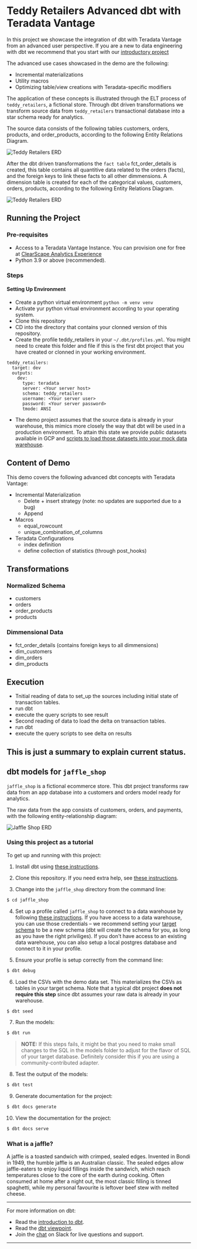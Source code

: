# Teddy Retailers Advanced dbt with Teradata Vantage

In this project we showcase the integration of dbt with Teradata Vantage from an advanced user perspective. If you are a new to data engineering with dbt we recommend that you start with our [introductory project](https://github.com/Teradata/jaffle_shop-dev)

The advanced use cases showcased in the demo are the following:

* Incremental materializations
* Utility macros
* Optimizing table/view creations with Teradata-specific modifiers

The application of these concepts is illustrated through the ELT process of `teddy_retailers`, a fictional store. Through dbt driven transformations we transform source data from `teddy_retailers` transactional database into a star schema ready for analytics.

The source data consists of the following tables customers, orders, products, and order_products, according to the following Entity Relations Diagram.


![Teddy Retailers ERD](/etc/teddy_retailers_initial_erd.png)


After the dbt driven transformations the `fact table` fct_order_details is created, this table contains all quantitive data related to the orders (facts), and the foreign keys to link these facts to all other dimmensions. A dimension table is created for each of the categorical values, customers, orders, products, according to the following Entity Relations Diagram.


![Teddy Retailers ERD](/etc/teddy_retailers_final_erd.png)


## Running the Project

### Pre-requisites
* Access to a Teradata Vantage Instance. You can provision one for free at [ClearScape Analytics Experience](https://clearscape.teradata.com/sign-in)
* Python 3.9 or above (recommended).

### Steps
#### Setting Up Environment
* Create a python virtual environment `python -m venv venv`
* Activate yur python virtual environment according to your operating system.
* Clone this repository
* CD into the directory that contains your clonned version of this repository.
* Create the profile teddy_retailers in your `~/.dbt/profiles.yml`. You might need to create this folder and file if this is the first dbt project that you have created or clonned in your working environment.

```
teddy_retailers:
  target: dev
  outputs:
    dev:
      type: teradata
      server: <Your server host>
      schema: teddy_retailers
      username: <Your server user>
      password: <Your server password>
      tmode: ANSI
```



* The demo project assumes that the source data is already in your warehouse, this mimics more closely the way that dbt will be used in a production environment. To attain this state we provide public datasets available in GCP and [scripts to load those datasets into your mock data warehouse](/references/inserts/).  


## Content of Demo
This demo covers the following advanced dbt concepts with Teradata Vantage:
- Incremental Materialization
    - Delete + insert strategy (note: no updates are supported due to a bug)
    - Append
- Macros
    - equal_rowcount
    - unique_combination_of_columns
- Teradata Configurations
    - index definition
    - define collection of statistics (through post_hooks)

## Transformations
### Normalized Schema
- customers
- orders
- order_products
- products
### Dimmensional Data
- fct_order_details (contains foreign keys to all dimmensions)
- dim_customers
- dim_orders
- dim_products

## Execution
- Tnitial reading of data to set_up the sources including initial state of transaction tables.
- run dbt
- execute the query scripts to see result
- Second reading of data to load the delta on transaction tables.
- run dbt
- execute the query scripts to see delta on results

## This is just a summary to explain current status.

## dbt models for `jaffle_shop`

`jaffle_shop` is a fictional ecommerce store. This dbt project transforms raw
data from an app database into a customers and orders model ready for analytics.

The raw data from the app consists of customers, orders, and payments, with the
following entity-relationship diagram:

![Jaffle Shop ERD](/etc/jaffle_shop_erd.png)


### Using this project as a tutorial
To get up and running with this project:
1. Install dbt using [these instructions](https://docs.getdbt.com/docs/installation).

2. Clone this repository. If you need extra help, see [these instructions](https://docs.getdbt.com/docs/use-an-existing-project).

3. Change into the `jaffle_shop` directory from the command line:
```bash
$ cd jaffle_shop
```

4. Set up a profile called `jaffle_shop` to connect to a data warehouse by
  following [these instructions](https://docs.getdbt.com/docs/configure-your-profile).
  If you have access to a data warehouse, you can use those credentials – we
  recommend setting your [target schema](https://docs.getdbt.com/docs/configure-your-profile#section-populating-your-profile)
  to be a new schema (dbt will create the schema for you, as long as you have
  the right priviliges). If you don't have access to an existing data warehouse,
  you can also setup a local postgres database and connect to it in your profile.

5. Ensure your profile is setup correctly from the command line:
```bash
$ dbt debug
```

6. Load the CSVs with the demo data set. This materializes the CSVs as tables in
  your target schema. Note that a typical dbt project **does not require this
  step** since dbt assumes your raw data is already in your warehouse.
```bash
$ dbt seed
```

7. Run the models:
```bash
$ dbt run
```

> **NOTE:** If this steps fails, it might be that you need to make small changes to the SQL in the models folder to adjust for the flavor of SQL of your target database. Definitely consider this if you are using a community-contributed adapter.

8. Test the output of the models:
```bash
$ dbt test
```

9. Generate documentation for the project:
```bash
$ dbt docs generate
```

10. View the documentation for the project:
```bash
$ dbt docs serve
```

### What is a jaffle?
A jaffle is a toasted sandwich with crimped, sealed edges. Invented in Bondi in 1949, the humble jaffle is an Australian classic. The sealed edges allow jaffle-eaters to enjoy liquid fillings inside the sandwich, which reach temperatures close to the core of the earth during cooking. Often consumed at home after a night out, the most classic filling is tinned spaghetti, while my personal favourite is leftover beef stew with melted cheese.

---
For more information on dbt:
- Read the [introduction to dbt](https://dbt.readme.io/docs/introduction).
- Read the [dbt viewpoint](https://dbt.readme.io/docs/viewpoint).
- Join the [chat](http://slack.getdbt.com/) on Slack for live questions and support.
---
